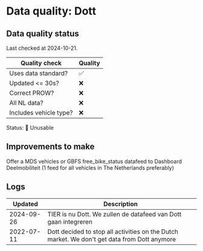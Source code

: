 # Data quality: Dott

## Data quality status

Last checked at 2024-10-21.

| **Quality check**           | **Quality**
| --                          | --          |
| Uses data standard?         | ✅
| Updated <= 30s?             | ❌
| Correct PROW?               | ❌
| All NL data?                | ❌
| Includes vehicle type?      | ❌

Status: 🔴 Unusable

## Improvements to make

Offer a MDS vehicles or GBFS free_bike_status datafeed to Dashboard Deelmobiliteit (1 feed for all vehicles in The Netherlands preferably)

## Logs

| Updated    | Description
| ----       | ---
| 2024-09-26 | TIER is nu Dott. We zullen de datafeed van Dott gaan integreren
| 2022-07-11 | Dott decided to stop all activities on the Dutch market. We don't get data from Dott anymore
